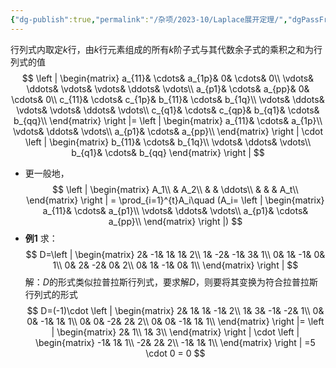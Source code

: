```yaml
---
{"dg-publish":true,"permalink":"/杂项/2023-10/Laplace展开定理/","dgPassFrontmatter":true}
---
```


行列式内取定$k$行，由$k$行元素组成的所有$k$阶子式与其代数余子式的乘积之和为行列式的值
$$
\left | \begin{matrix}
a_{11}& \cdots& a_{1p}& 0& \cdots& 0\\
\vdots& \ddots& \vdots& \vdots& \ddots& \vdots\\
a_{p1}& \cdots& a_{pp}& 0& \cdots& 0\\
c_{11}& \cdots& c_{1p}& b_{11}& \cdots& b_{1q}\\
\vdots& \ddots& \vdots& \vdots& \ddots& \vdots\\
c_{q1}& \cdots& c_{qp}& b_{q1}& \cdots& b_{qq}\\
\end{matrix} \right |=
\left | \begin{matrix}
a_{11}& \cdots& a_{1p}\\
\vdots& \ddots& \vdots\\
a_{p1}& \cdots& a_{pp}\\
\end{matrix} \right | \cdot
\left | \begin{matrix}
b_{11}& \cdots&  b_{1q}\\
\vdots& \ddots& \vdots\\
b_{q1}& \cdots& b_{qq}
\end{matrix} \right |
$$
- 更一般地，
	$$
	\left | \begin{matrix}
	A_1\\
	& A_2\\
	& & \ddots\\
	& & & A_t\\
	\end{matrix} \right | =
	\prod_{i=1}^{t}A_i\quad (A_i=
	\left | \begin{matrix}
	a_{11}& \cdots& a_{p1}\\
	\vdots& \ddots& \vdots\\
	a_{p1}& \cdots& a_{pp}\\
	\end{matrix} \right |)
	$$
- **例1**
	求：
	$$
	D=\left | \begin{matrix}
	2& -1& 1& 1& 2\\
	1& -2& -1& 3& 1\\
	0& 1& -1& 0& 1\\
	0& 2& -2& 0& 2\\
	0& 1& -1& 0& 1\\
	\end{matrix} \right |
	$$
	解：$D$的形式类似拉普拉斯行列式，要求解$D$，则要将其变换为符合拉普拉斯行列式的形式
	$$
	D=(-1)\cdot \left | \begin{matrix}
	2& 1& 1& -1& 2\\
	1& 3& -1& -2& 1\\
	0& 0& -1& 1& 1\\
	0& 0& -2& 2& 2\\
	0& 0& -1& 1& 1\\
	\end{matrix} \right |=
	\left | \begin{matrix}
	2& 1\\
	1& 3\\
	\end{matrix} \right | \cdot
	\left | \begin{matrix}
	-1& 1& 1\\
	-2& 2& 2\\
	-1& 1& 1\\
	\end{matrix} \right |
	=5 \cdot 0 = 0
	$$